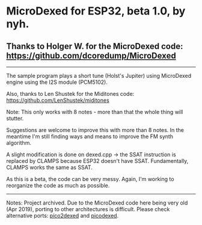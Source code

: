 # MicroDexed for ESP32, beta 1.0, by nyh.

## Thanks to Holger W. for the MicroDexed code: https://github.com/dcoredump/MicroDexed

----------

The sample program plays a short tune (Holst's Jupiter) using MicroDexed engine using the I2S module (PCM5102).

Also, thanks to Len Shustek for the Miditones code: https://github.com/LenShustek/miditones 

Note: This only works with 8 notes - more than that the whole thing will stutter.

Suggestions are welcome to improve this with more than 8 notes. In the meantime I'm still finding ways and means 
to improve the FM synth algorithm.

A slight modification is done on dexed.cpp -> the SSAT instruction is replaced by CLAMPS because ESP32 doesn't 
have SSAT. Fundamentally, CLAMPS works the same as SSAT.

As this is a beta, the code can be very messy. Again, I'm working to reorganize the code as much as possible.

----------

Notes: Project archived. Due to the MicroDexed code here being very old (Apr 2019), porting to other architectures is difficult. Please check alternative ports: [pico2dexed](https://github.com/nyh-workshop/pico2dexed) and [picodexed](https://github.com/diyelectromusic/picodexed).
